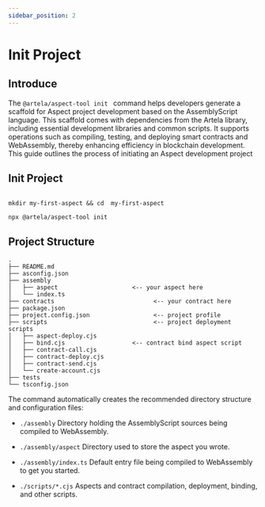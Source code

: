 ```yaml
---
sidebar_position: 2
---
```


# Init Project

## Introduce

The `@artela/aspect-tool init ` command helps developers generate a scaffold for Aspect project development based on the
AssemblyScript language. This scaffold comes with dependencies from the Artela library, including essential development
libraries and common scripts. It supports operations such as compiling, testing, and deploying smart contracts and
WebAssembly, thereby enhancing efficiency in blockchain development.  
This guide outlines the process of initiating an Aspect development project


## Init Project

```shell

mkdir my-first-aspect && cd  my-first-aspect

npx @artela/aspect-tool init
```

## Project Structure

```shell
.
├── README.md
├── asconfig.json
├── assembly
│   ├── aspect                     <-- your aspect here
│   └── index.ts
├── contracts                            <-- your contract here
├── package.json
├── project.config.json                  <-- project profile
├── scripts                              <-- project deployment scripts
│   ├── aspect-deploy.cjs         
│   ├── bind.cjs                   <-- contract bind aspect script
│   ├── contract-call.cjs         
│   ├── contract-deploy.cjs
│   ├── contract-send.cjs
│   └── create-account.cjs
├── tests
└── tsconfig.json

```

The command automatically creates the recommended directory structure and configuration files:

* `./assembly`  Directory holding the AssemblyScript sources being compiled to WebAssembly.

* `./assembly/aspect` Directory used to store the aspect you wrote.

* `./assembly/index.ts` Default entry file being compiled to WebAssembly to get you started.

* `./scripts/*.cjs` Aspects and contract compilation, deployment, binding, and other scripts.
